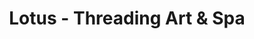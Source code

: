---
title: "Lotus - Threading Art & Spa"
url: /mckinney/lotus-threading-art-und-spa/
shop: Kosmetik
---
